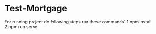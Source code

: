 # Test-Mortgage
For running project do following steps
run these commands`
1.npm install
2.npm run serve
